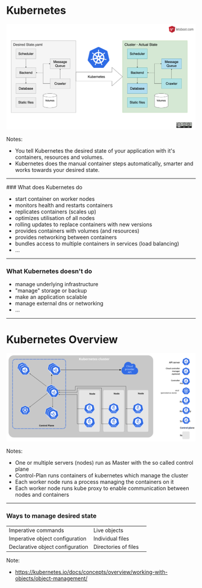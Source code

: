 # Kubernetes

![Kubernetes Desired State](../assets/kubernetes-desired-state.png)
<!-- .element style="width:80%" -->

Notes:
* You tell Kubernetes the desired state of your application with it's containers, resources and volumes.
* Kubernetes does the manual container steps automatically, smarter and works towards your desired state. 

----

### What does Kubernetes do

* start container on worker nodes
* monitors health and restarts containers
* replicates containers (scales up)
* optimizes utilisation of all nodes
* rolling updates to replace containers with new versions
* provides containers with volumes (and resources)
* provides networking between containers
* bundles access to multiple containers in services (load balancing)
* ...


----

### What Kubernetes doesn't do

* manage underlying infrastructure
* "manage" storage or backup
* make an application scalable
* manage external dns or networking
* ...

----

# Kubernetes Overview

![Kubernetes Components](../assets/components-of-kubernetes.svg)
<!-- .element style="width:80%" -->

Notes:
* One or multiple servers (nodes) run as Master with the so called control plane
* Control-Plan runs containers of kubernetes which manage the cluster
* Each worker node runs a process managing the containers on it 
* Each worker node runs kube proxy to enable communication between nodes and containers

----

### Ways to manage desired state

| | | |
|---|---|---|
| Imperative commands | Live objects |
| Imperative object configuration | Individual files |
| Declarative object configuration | Directories of files |

Note:
* https://kubernetes.io/docs/concepts/overview/working-with-objects/object-management/